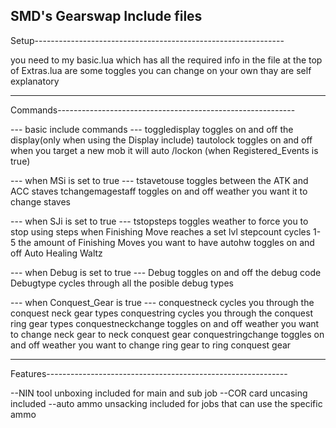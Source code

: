 SMD's Gearswap Include files
-------------------------------------------------------------------
Setup--------------------------------------------------------------

you need to my basic.lua which has all the required info in the file
at the top of Extras.lua are some toggles you can change on your own thay are self explanatory

-------------------------------------------------------------------
Commands-----------------------------------------------------------

--- basic include commands ---
toggledisplay toggles on and off the display(only when using the Display include)
tautolock toggles on and off when you target a new mob it will auto /lockon (when Registered_Events is true)

--- when MSi is set to true ---
tstavetouse toggles between the ATK and ACC staves
tchangemagestaff toggles on and off weather you want it to change staves

--- when SJi is set to true ---
tstopsteps toggles weather to force you to stop using steps when Finishing Move reaches a set lvl
stepcount cycles 1-5 the amount of Finishing Moves you want to have
autohw toggles on and off Auto Healing Waltz 

--- when Debug is set to true ---
Debug toggles on and off the debug code
Debugtype cycles through all the posible debug types

--- when Conquest_Gear is true ---
conquestneck cycles you through the conquest neck gear types
conquestring cycles you through the conquest ring gear types
conquestneckchange toggles on and off weather you want to change neck gear to neck conquest gear
conquestringchange toggles on and off weather you want to change ring gear to ring conquest gear

--------------------------------------------------------------------
Features------------------------------------------------------------

--NIN tool unboxing included for main and sub job
--COR card uncasing included
--auto ammo unsacking included for jobs that can use the specific ammo

